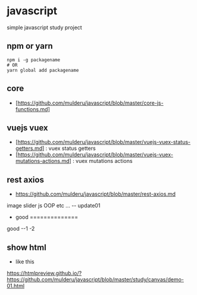 javascript
==========
simple javascript study project

## npm or yarn

```
npm i -g packagename
# OR
yarn global add packagename
```

## core

- [https://github.com/mulderu/javascript/blob/master/core-js-functions.md]

## vuejs vuex

- [https://github.com/mulderu/javascript/blob/master/vuejs-vuex-status-getters.md] : vuex status getters
- [https://github.com/mulderu/javascript/blob/master/vuejs-vuex-mutations-actions.md] : vuex mutations actions


## rest axios

- https://github.com/mulderu/javascript/blob/master/rest-axios.md


image slider
js OOP 
etc ...
-- update01
- good
==============

good
--1
-2

## show html

- like this

https://htmlpreview.github.io/?https://github.com/mulderu/javascript/blob/master/study/canvas/demo-01.html


